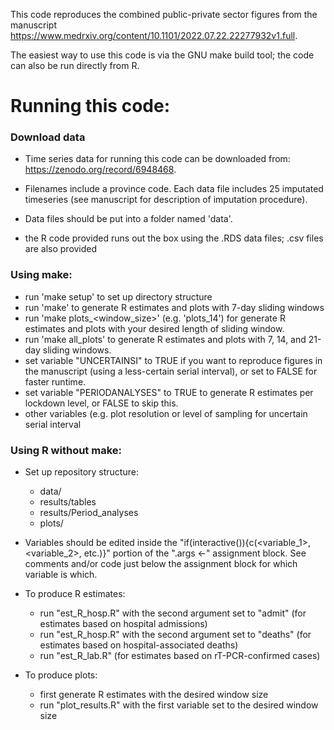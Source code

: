 This code reproduces the combined public-private sector figures from the manuscript https://www.medrxiv.org/content/10.1101/2022.07.22.22277932v1.full.

The easiest way to use this code is via the GNU make build tool; the code can also be run directly from R.

# Running this code:

### Download data

- Time series data for running this code can be downloaded from: https://zenodo.org/record/6948468.

- Filenames include a province code. Each data file includes 25 imputated timeseries (see manuscript for description of imputation procedure).

- Data files should be put into a folder named 'data'.

- the R code provided runs out the box using the .RDS data files; .csv files are also provided

### Using make:
- run 'make setup' to set up directory structure
- run 'make' to generate R estimates and plots with 7-day sliding windows
- run 'make plots_<window_size>' (e.g. 'plots_14') for generate R estimates and plots with your desired length of sliding window.
- run 'make all_plots' to generate R estimates and plots with 7, 14, and 21-day sliding windows.
- set variable "UNCERTAINSI" to TRUE if you want to reproduce figures in the manuscript (using a less-certain serial interval), or set to FALSE for faster runtime.
- set variable "PERIODANALYSES" to TRUE to generate R estimates per lockdown level, or FALSE to skip this.
- other variables (e.g. plot resolution or level of sampling for uncertain serial interval 

### Using R without make:
- Set up repository structure:
	- data/
	- results/tables
	- results/Period_analyses
	- plots/

- Variables should be edited inside the "if(interactive()){c(<variable_1>, <variable_2>, etc.)}" portion of the ".args <-" assignment block. See comments and/or code just below the assignment block for which variable is which.

- To produce R estimates:
	- run "est_R_hosp.R" with the second argument set to "admit" (for estimates based on hospital admissions)
	- run "est_R_hosp.R" with the second argument set to "deaths" (for estimates based on hospital-associated deaths)
	- run "est_R_lab.R" (for estimates based  on rT-PCR-confirmed cases)
- To produce plots:
	- first generate R estimates with the desired window size
	- run "plot_results.R" with the first variable set to the desired window size
	